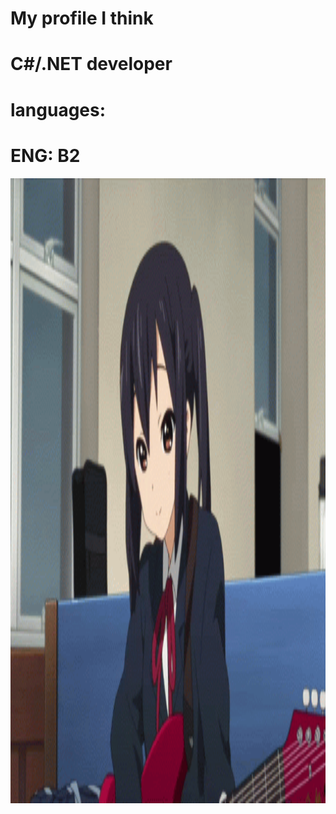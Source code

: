 # My profile I think
# C#/.NET developer
# languages:
# ENG: B2
<div align="center">
  <img src="AzusaGIT.gif" width="1000" height="1000">
</div>
